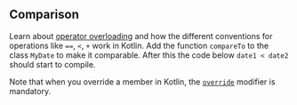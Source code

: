 ## Comparison

Learn about [operator overloading](https://kotlinlang.org/docs/reference/operator-overloading.html)
and how the different conventions for operations like `==`, `<`, `+` work in Kotlin.
Add the function `compareTo` to the class `MyDate` to make it comparable.
After this the code below `date1 < date2` should start to compile.

Note that when you override a member in Kotlin, the
[`override`](https://kotlinlang.org/docs/reference/classes.html#overriding-members)
modifier is mandatory.
